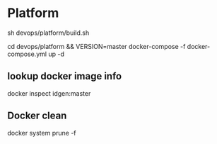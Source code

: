 # Platform

sh devops/platform/build.sh

cd devops/platform && VERSION=master docker-compose -f docker-compose.yml up -d

## lookup docker image info
docker inspect idgen:master 

## Docker clean
docker system prune -f